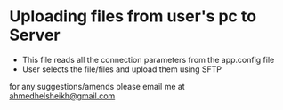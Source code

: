 # Uploading files from user's pc to Server #

* This file reads all the connection parameters from the app.config file
* User selects the file/files and upload them using SFTP 

for any suggestions/amends please email me at <a>ahmedhelsheikh@gmail.com</a>